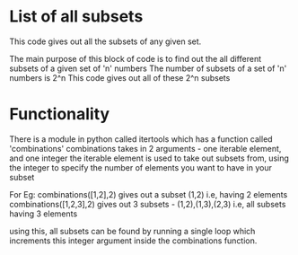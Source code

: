 # List of all subsets
This code gives out all the subsets of any given set.

The main purpose of this block of code is to find out the all different subsets of a given set of 'n' numbers
The number of subsets of a set of 'n' numbers is 2^n
This code gives out all of these 2^n subsets

# Functionality

There is a module in python called itertools which has a function called 'combinations'
combinations takes in 2 arguments - one iterable element, and one integer
the iterable element is used to take out subsets from, using the integer to specify the number of elements you want to have in your subset

For Eg:
combinations([1,2],2) gives out a subset (1,2) i.e, having 2 elements
combinations([1,2,3],2) gives out 3 subsets - (1,2),(1,3),(2,3) i.e, all subsets having 3 elements

using this, all subsets can be found by running a single loop which increments this integer argument inside the combinations function.
